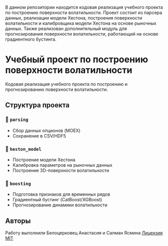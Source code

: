 В данном репозитории находится кодовая реализация учебного проекта по построению поверхности волатильности. 
Проект состоит из парсера данных, реализации модели Хестона, построения поверхности волатильности и калибровщика модели Хестона на основе рыночных данных. Также реализован дополнительный модуль для прогнозирования поверхности волатильности, работающий на основе градиентного бустинга.


# Учебный проект по построению поверхности волатильности

Кодовая реализация учебного проекта по построению и прогнозированию поверхности волатильности.

## Структура проекта

### 📁 `parsing`
- Сбор данных опционов (MOEX)
- Сохранение в CSV/HDF5

### 📁 `heston_model`
- Построение модели Хестона
- Калибровка параметров на рыночных данных
- Построение 3D-поверхности волатильности

### 📁 `boosting`
- Подготовка признаков для временных рядов
- Градиентный бустинг (CatBoost/XGBoost)
- Прогнозирование динамики волатильности

## Авторы
Работу выполнили Белоцерковец Анастасия и Салман Ясмина
[Лицензия MIT](LICENSE)
